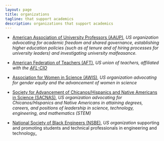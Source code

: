 ```yaml
---
layout: page
title: organizations
tagline: that support academics
description: organizations that support academics
---
```


- [American Association of University Professors (AAUP)](https://www.aaup.org/),
  _US organization advocating for academic freedom and shared
  governance, establishing higher
  education policies (such as of tenure and of hiring processes for
  university leaders) and investigating university malfeasance._

- [American Federation of Teachers (AFT)](https://www.aft.org),
  _US union of teachers, affiliated with the
  [AFL-CIO](https://aflcio.org)_

- [Association for Women in Science (AWIS)](https://www.awis.org), _US
  organization advocating for gender equity and the advancement of women
  in science_

- [Society for Advancement of Chicanos/Hispanics and Native Americans
  in Science (SACNAS)](https://www.sacnas.org/), _US organization
  advocating for Chicanos/Hispanics and Native Americans in attaining
  degrees, careers, and positions of leadership in science,
  technology, engineering, and mathematics (STEM)_

- [National Society of Black Engineers (NSBE)](https://www.nsbe.org/),
  _US organization_ supporting and promoting students and technical
  professionals in engineering and technology_
